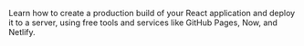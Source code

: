 Learn how to create a production build of your React application and deploy it to a server, using free tools and services like GitHub Pages, Now, and Netlify.
